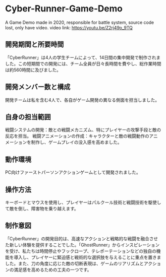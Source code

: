 # Cyber-Runner-Game-Demo
A Game Demo made in 2020, responsible for battle system, source code lost, only have video.
video link: https://youtu.be/Z2rj49o_9TQ

## 開発期間と所要時間

「CyberRunner」は4人の学生チームによって、14日間の集中開発で制作されました。この短期間での開発には、チーム全員が日々長時間を費やし、総作業時間は約560時間に及びました。

## 開発メンバー数と構成

開発チームは私を含む4人で、各自がゲーム開発の異なる側面を担当しました。

## 自身の担当範囲

戦闘システムの開発：敵との戦闘メカニズム、特にプレイヤーの攻撃手段と敵の反応を担当。
戦闘アニメーションの作成：キャラクターと敵の戦闘動作のアニメーションを制作し、ゲームプレイの没入感を高めました。
## 動作環境
PC向けファーストパーソンアクションゲームとして開発されました。

## 操作方法

キーボードとマウスを使用し、プレイヤーはパルクール技術と戦闘技術を駆使して敵を倒し、障害物を乗り越えます。

## 制作意図

「CyberRunner」の開発目的は、高速なアクションと戦略的な戦闘を融合させた新しい体験を提供することでした。「GhostRunner」からインスピレーションを受け、私たちは時間停止やフックロープ、テレポーテーションなどの独自の機能を導入し、プレイヤーに緊迫感と戦術的な選択肢を与えることに重点を置きました。また、刀の角度に応じた敵の切断表現は、ゲームのリアリズムとアクションの満足感を高めるための工夫の一つです。
